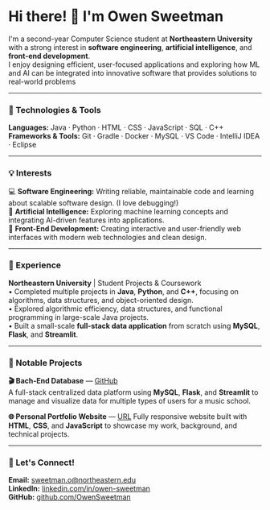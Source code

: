 # Hi there! 👋 I'm Owen Sweetman

I'm a second-year Computer Science student at **Northeastern University** with a strong interest in **software engineering**, **artificial intelligence**, and **front-end development**.  
I enjoy designing efficient, user-focused applications and exploring how ML and AI can be integrated into innovative software that provides solutions to real-world problems

---

### 🔧 Technologies & Tools

**Languages:** Java · Python · HTML · CSS · JavaScript · SQL · C++  
**Frameworks & Tools:** Git · Gradle · Docker · MySQL · VS Code · IntelliJ IDEA · Eclipse

---

### 💡 Interests

💻 **Software Engineering:** Writing reliable, maintainable code and learning about scalable software design. (I love debugging!)  
🧠 **Artificial Intelligence:** Exploring machine learning concepts and integrating AI-driven features into applications.  
🎨 **Front-End Development:** Creating interactive and user-friendly web interfaces with modern web technologies and clean design.  

---

### 💼 Experience

**Northeastern University** | Student Projects & Coursework  
• Completed multiple projects in **Java**, **Python**, and **C++**, focusing on algorithms, data structures, and object-oriented design.  
• Explored algorithmic efficiency, data structures, and functional programming in large-scale Java projects.  
• Built a small-scale **full-stack data application** from scratch using **MySQL**, **Flask**, and **Streamlit**.

---

### 📂 Notable Projects

**🎬 Bach-End Database** — [GitHub](https://github.com/OwenSweetman/BachEndDatabase)  
A full-stack centralized data platform using **MySQL**, **Flask**, and **Streamlit** to manage and visualize data for multiple types of users for a music school.

**🌐 Personal Portfolio Website** — [URL](https://owensweetman.github.io)
Fully responsive website built with **HTML**, **CSS**, and **JavaScript** to showcase my work, background, and technical projects.    

---

### 🚀 Let's Connect!

**Email:** sweetman.o@northeastern.edu  
**LinkedIn:** [linkedin.com/in/owen-sweetman](https://www.linkedin.com/in/owensweetman/)  
**GitHub:** [github.com/OwenSweetman](https://github.com/OwenSweetman)

